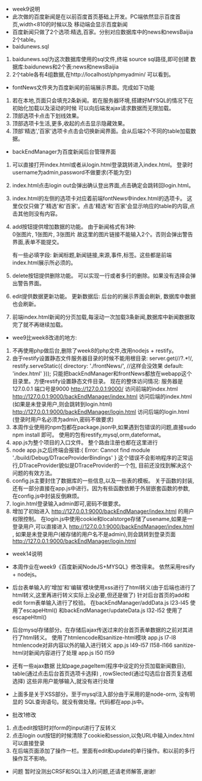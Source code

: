 * week9说明
* 此次做的百度新闻是在以前百度首页基础上开发。PC端依然显示百度首页,width<810的时候以及
  移动端会显示百度新闻
* 百度新闻只做了2个选项:精选,百家。分别对应数据库中的news和newsBaijia 2个table。
* baidunews.sql
1. baidunews.sql为这次数据库使用的sql文件,终端  source sql路径,即可创建
数据库:baidunews和2个表:news和newsBaijia
2. 2个table各有4组数据,在http://localhost/phpmyadmin/ 可以看到。
* fontNews文件夹为百度新闻的前端展示界面。完成如下功能
1. 若在本地,页面只会填充2条新闻。若在服务器环境,搭建好MYSQL的情况下在初始化加载以及滚动的时候
可以向后端发ajax请求数据而无限加载。
2. 顶部选项卡点击下划线效果。
3. 顶部选项卡生活,更多,收起的点击显示隐藏效果。
4. 顶部'精选','百家'选项卡点击会切换新闻界面。会从后端2个不同的table加载数据。
* backEndManager为百度新闻后台管理界面
1. 可以直接打开index.html或者从login.html登录跳转进入index.html。
登录时username为admin,password不做要求(不能为空)
2. index.html点击login out会弹出确认登出界面,点击确定会跳转回login.html。
3. index.html的左侧的选项卡对应着前端fontNews中index.html的选项卡。
这里仅仅只做了'精选'和'百家'。点击'精选'和'百家'会显示响应的table的内容,点击其他则没有内容。
4. add按钮提供增加数据的功能。
    由于新闻格式有3种:  
       0张图片,
       1张图片,
       3张图片
    故这里的图片链接不能输入2个。否则会弹出警告界面,表单不能提交。
    
    有一些必填字段:
    新闻标题,新闻链接,来源,事件,标签。这些都是前端index.html展示所必须的。
5. delete按钮提供删除功能。
   可以实现一行或者多行的删除。如果没有选择会弹出警告界面。
6. edit提供数据更新功能。
   更新数据后:
   后台的的展示界面会刷新,
   数据库中数据也会刷新。
7. 前端index.html新闻的分页加载,每滚动一次加载3条新闻,数据库中新闻数据取完了就不再继续加载。

* wee9比week8改进的地方:
1. 不再使用php做后台,删除了week8的php文件,改用nodejs + restify。
2. 由于restify设置静态文件服务器目录的时候不能用根目录:
server.get(/\/?.*!/, restify.serveStatic({
    directory: './frontNews/',     //这样会没效果
    default: 'index.html'
}));
只能把backEndManager和frontNews都放在webapp这个目录里。方便restify设置静态文件目录。
现在的整体访问情况:
服务器是127.0.0.1
端口号是9000
http://127.0.0.1:9000/   访问前端的index.html
http://127.0.0.1:9000/backEndManager/index.html   访问后端的index.html   (如果是未登录用户,则会跳转到login.html)
http://127.0.0.1:9000/backEndManager/login.html    访问后端的login.html (登录时用户名必须为admin,密码不做要求)
3. 本周作业使用的npm包都在package.json中,如果遇到包错误的问题,直接sudo npm install 即可。
   使用的包有restify,mysql,orm,dateformat。
2. app.js为整个项目的入口文件。
整个路由注册也都在这里进行
3. node app.js之后终端会报错:{ Error: Cannot find module './build/Debug/DTraceProviderBindings' }
这个错误不会影响程序的正常运行,DTraceProvider貌似是DTraceProvider的一个包,
目前还没找到解决这个问题的有效方法。
3. config.js主要封住了数据库的一些信息,以及一些表的模板。
   关于函数的封装,还有一部分直接在app.js中进行。因为有些函数依赖于外层嵌套函数的参数,
   在config.js中封装反倒麻烦。
3. login.html登录输入admin即可,密码不做要求。
4. 增加了初始进入  http://127.0.0.1:9000/backEndManager/index.html  的用户权限控制。
在login.js中使用cookie和localstorge存储了usename,如果是一登录用户,可以直接进入
http://127.0.0.1:9000/backEndManager/index.html ,
如果是未登录用户(被存储的用户名不是admin),则会跳转到登录页面
http://127.0.0.1:9000/backEndManager/login.html


* week14说明
* 本周作业在week9《百度新闻NodeJS+MYSQL》修改得来。
依然采用resify + nodejs。
* 后台表单输入的'增加'和'编辑'模块使用xss进行了html转义(由于后端也进行了html转义,这里再进行转义实际上没必要,但还是做了)
针对后台首页的add和edit form表单输入进行了校验。
在backEndManager/addData.js        l23-l45  使用了escapeHtml()
和backEndManager/updateData.js      l32-l52   使用了escapeHtml()
* 后台mysql存储部分。在存储后ajax传送过来的台首页表单数据的之前对其进行了html转义。
使用了htmlencode和sanitize-html模块  app.js  l7-l8
htmlencode对非内容以外的输入进行转义 app.js  l49-l57   l158-l166
sanitize-html对新闻内容进行了处理  app.js  l50 l159
* 还有一些ajax数据
比如page,pageItem(程序中设定的分页加载新闻数目),
table(通过点击后台首页选项卡选择) ,
rowSlected(通过勾选后台首页复选框选择)
这些非用户能够输入,就没有进行处理
* 上面多是关于XSS部分。至于mysql注入部分由于采用的是node-orm, 没有明显的
SQL查询语句。就没有做处理。代码都在app.js中。

* 批改1修改
1. 点击edit按钮时对form的input进行了反转义
2. 点击login out按钮的时候清除了cookie和session,以免URL中输入index.html可以直接登录
3. 在后端页面添加了操作一栏。里面有edit和update的单行操作。和以前的多行操作互不影响。

* 问题
暂时没测出CRSF和SQL注入的问题,还请老师解答,谢谢!


